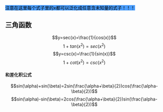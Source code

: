 <mark style="background: #499cfd;">注意在这里每个式子里的x都可以泛化成任意含未知量的式子！！！</mark>


## 三角函数


$$y=sec(x)=\frac{1}{cos(x)}$$     $$1+tan(x^2)=sec(x^2)$$
$$y=csc(x)=\frac{1}{sin(x)}$$
$$1+cot(x^2)=csc(x^2)$$
#### 和差化积公式
$$sin(\alpha)+sin(\beta)=2sin(\frac{\alpha+\beta}{2})cos(\frac{\alpha-\beta}{2})$$
$$sin(\alpha)-sin(\beta)=2cos(\frac{\alpha+\beta}{2})sin(\frac{\alpha-\beta}{2})$$